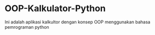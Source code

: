 # OOP-Kalkulator-Python
Ini adalah aplikasi kalkultor dengan konsep OOP menggunakan bahasa pemrograman python
